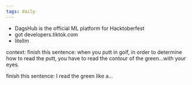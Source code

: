 ```yaml
---
tags: daily
---
```

- DagsHub is the official ML platform for Hacktoberfest 
- got developers.tiktok.com 
- litellm 



context: finish this sentence: when you putt in golf, in order to determine how to read the putt, you have to read the contour of the green...with your eyes.

finish this sentence:
I read the green like a...